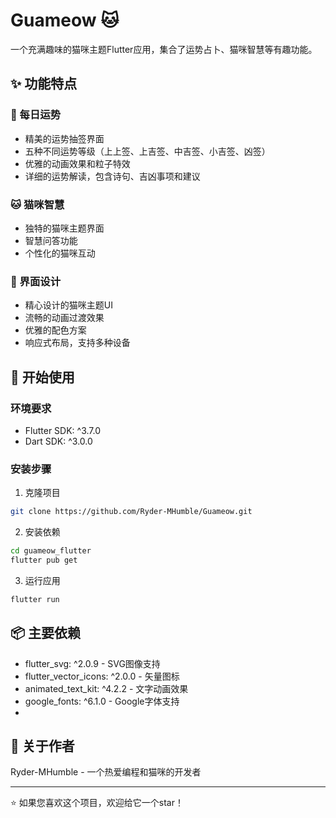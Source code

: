 # Guameow 🐱

一个充满趣味的猫咪主题Flutter应用，集合了运势占卜、猫咪智慧等有趣功能。

## ✨ 功能特点

### 🎯 每日运势
- 精美的运势抽签界面
- 五种不同运势等级（上上签、上吉签、中吉签、小吉签、凶签）
- 优雅的动画效果和粒子特效
- 详细的运势解读，包含诗句、吉凶事项和建议

### 🐱 猫咪智慧
- 独特的猫咪主题界面
- 智慧问答功能
- 个性化的猫咪互动

### 🎨 界面设计
- 精心设计的猫咪主题UI
- 流畅的动画过渡效果
- 优雅的配色方案
- 响应式布局，支持多种设备

## 🚀 开始使用

### 环境要求
- Flutter SDK: ^3.7.0
- Dart SDK: ^3.0.0

### 安装步骤
1. 克隆项目
```bash
git clone https://github.com/Ryder-MHumble/Guameow.git
```

2. 安装依赖
```bash
cd guameow_flutter
flutter pub get
```

3. 运行应用
```bash
flutter run
```

## 📦 主要依赖

- flutter_svg: ^2.0.9 - SVG图像支持
- flutter_vector_icons: ^2.0.0 - 矢量图标
- animated_text_kit: ^4.2.2 - 文字动画效果
- google_fonts: ^6.1.0 - Google字体支持
- 

## 👥 关于作者

Ryder-MHumble - 一个热爱编程和猫咪的开发者

---

⭐️ 如果您喜欢这个项目，欢迎给它一个star！
